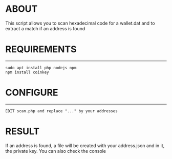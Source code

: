 # ABOUT
This script allows you to scan hexadecimal code for a wallet.dat and to extract a match if an address is found

# REQUIREMENTS
---------------------
```
sudo apt install php nodejs npm
npm install coinkey
```

# CONFIGURE
---------------------
```
EDIT scan.php and replace "..." by your addresses
```

# RESULT
If an address is found, a file will be created with your address.json and in it, the private key.
You can also check the console

